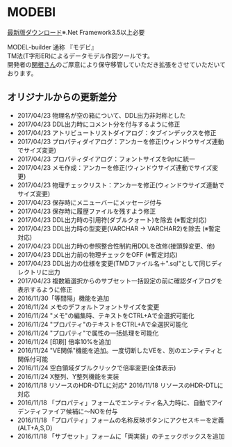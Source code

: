 # MODEBI
  
[最新版ダウンロード](https://github.com/yet103/MODEBI/releases/download/v1.170423/MODEBI_1.170423.zip)※.Net Framework3.5以上必要



MODEL-builder 通称 『モデビ』  
TM法(T字形ER)によるデータモデル作図ツールです。  
開発者の[関根さん](http://www.modebi.jp/)のご厚意により保守移管していただき拡張をさせていただいております。  

## オリジナルからの更新差分
* 2017/04/23 物理名が空の箱について、DDL出力非対称とした  
* 2017/04/23 DDL出力時にコメント分を付与するように修正  
* 2017/04/23 アトリビュートリストダイアログ：タブインデックスを修正  
* 2017/04/23 プロパティダイアログ：アンカーを修正(ウィンドウサイズ連動でサイズ変更)  
* 2017/04/23 プロパティダイアログ：フォントサイズを9ptに統一  
* 2017/04/23 メモ作成：アンカーを修正(ウィンドウサイズ連動でサイズ変更)  
* 2017/04/23 物理チェックリスト：アンカーを修正(ウィンドウサイズ連動でサイズ変更)  
* 2017/04/23 保存時にメニューバーにメッセージ付与  
* 2017/04/23 保存時に履歴ファイルを残すよう修正  
* 2017/04/23 DDL出力時の引用符(ダブルクォート)を除去 (※暫定対応)  
* 2017/04/23 DDL出力時の型変更(VARCHAR → VARCHAR2)を除去 (※暫定対応)  
* 2017/04/23 DDL出力時の参照整合性制約用DDLを改修(接頭辞変更、他)  
* 2017/04/23 DDL出力前の物理チェックをOFF (※暫定対応)  
* 2017/04/23 DDL出力の仕様を変更(TMDファイル名＋".sql"として同じディレクトリに出力  
* 2017/04/23 複数箱選択からのサブセット一括設定の前に確認ダイアログを表示するように修正  
* 2016/11/30「等間隔」機能を追加
* 2016/11/24 メモのデフォルトフォントサイズを変更
* 2016/11/24 "メモ"の編集時、テキストをCTRL+Aで全選択可能化
* 2016/11/24 "プロパティ"のテキストをCTRL+Aで全選択可能化
* 2016/11/24 "プロパティ"で属性の一括処理を可能化
* 2016/11/24 [印刷] 倍率10%を追加
* 2016/11/24 "VE関係"機能を追加。一度切断したVEを、別のエンティティと関係付可能
* 2016/11/24 空白領域ダブルクリックで倍率変更(全体表示)  
* 2016/11/24 X整列、Y整列機能を実装  
* 2016/11/18 リソースのHDR-DTLに対応* 2016/11/18 リソースのHDR-DTLに対応  
* 2016/11/18 「プロパティ」フォームでエンティティ名入力時に、自動でアイデンティファイア候補に～NOを付与  
* 2016/11/18 「プロパティ」フォームの名称反映ボタンにアクセスキーを定義(ALT+A,S,D)  
* 2016/11/18 「サブセット」フォームに「両実装」のチェックボックスを追加  
